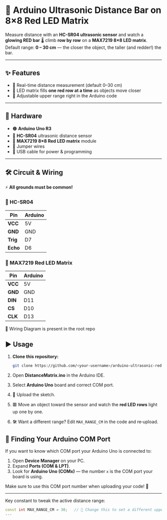 # 🔴 Arduino Ultrasonic Distance Bar on 8×8 Red LED Matrix

Measure distance with an **HC-SR04 ultrasonic sensor** and watch a  
**glowing RED bar** 🌡️ climb **row by row** on a **MAX7219 8×8 LED matrix**.  
Default range: **0 – 30 cm** — the closer the object, the taller (and redder!) the bar.

---

## ✨ Features
- 📏 Real-time distance measurement (default 0–30 cm)  
- 🔴 LED matrix fills **one red row at a time** as objects move closer  
- 🔧 Adjustable upper range right in the Arduino code

---

## 🔩 Hardware
- 🟠 **Arduino Uno R3**  
- 🌊 **HC-SR04** ultrasonic distance sensor  
- 🔴 **MAX7219 8×8 Red LED matrix** module  
- 🧵 Jumper wires  
- 🔌 USB cable for power & programming  

---

## 🛠️ Circuit & Wiring  
⚡ **All grounds must be common!**

### 🌊 HC-SR04  
| Pin   | Arduino |
|-------|---------|
| **VCC**  | 5V  |
| **GND**  | GND |
| **Trig** | D7  |
| **Echo** | D6  |

### 🔴 MAX7219 Red LED Matrix  
| Pin  | Arduino |
|------|---------|
| **VCC** | 5V  |
| **GND** | GND |
| **DIN** | D11 |
| **CS**  | D10 |
| **CLK** | D13 |

📁 Wiring Diagram is present in the root repo 

## ▶️ Usage

1.  **Clone this repository:**

    ``` bash
    git clone https://github.com/<your-username>/arduino-ultrasonic-red-led-matrix.git
    ```

2.  Open **DistanceMatrix.ino** in the Arduino IDE.

3.  Select **Arduino Uno** board and correct COM port.

4.  🔼 Upload the sketch.

5.  🟥 Move an object toward the sensor and watch the **red LED rows**
    light up one by one.

6.  🛠 Want a different range? Edit `MAX_RANGE_CM` in the code and
    re‑upload.

 ## 🔌 Finding Your Arduino COM Port

If you want to know which COM port your Arduino Uno is connected to:

1. Open **Device Manager** on your PC.  
2. Expand **Ports (COM & LPT)**.  
3. Look for **Arduino Uno (COMx)** — the number `x` is the COM port your board is using.  

Make sure to use this COM port number when uploading your code! 🚀


---

Key constant to tweak the active distance range:
```cpp
const int MAX_RANGE_CM = 30;   // 🔄 Change this to set a different upper limit
---

